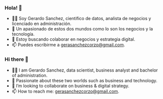### Hola! 👋
 - 👨‍💼 Soy Gerardo Sanchez, cientifico de datos, analista de negocios y licenciado en administración.
 - 🚀 Un apasionado de estos dos mundos como lo son los negocios y la tecnología.
 - 👯 Estoy buscando colaborar en negocios y estrategia digital.
 - 📫 Puedes escribirme a gerasanchezcorzo@gmail.com.

### Hi there 👋
 - 👨‍💼 I am Gerardo Sanchez, data scientist, business analyst and bachelor of administration.
 - 🚀 Passionate about these two worlds such as business and technology.
 - 👯 I’m looking to collaborate on business & digital strategy.
 - 📫 How to reach me: gerasanchezcorzo@gmail.com.
